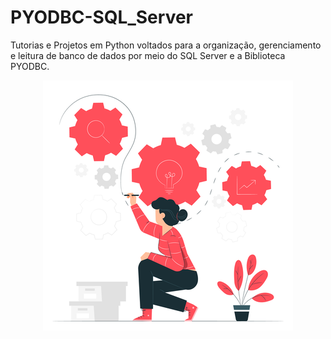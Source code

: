 # PYODBC-SQL_Server
 Tutorias e Projetos em Python voltados para a organização, gerenciamento e leitura de banco de dados por meio do SQL Server e a Biblioteca PYODBC. 

<p align="center">
  <img src="pic01.png" >
</p>

